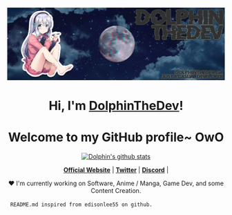 <p align="center">
  <a href="https://dolphinthedev.ga"><img src="Banner Twitter.png" alt="Dolphin's Banner. If the image does not appear GitHub CDN is down or someting is wrong with your browser"></a>
</p>

<h1 align="center">Hi, I'm <a href="https://dolphinthedev.ga">DolphinTheDev</a>!</h1>
<h1 align="center">Welcome to my GitHub profile~ OwO</h1>

<p align="center">
  <a href="https://github.com/dolphinthedev"><img src="https://github-readme-stats.vercel.app/api?username=dolphinthedev&hide_border=true&show_icons=true" alt="Dolphin's github stats"></a>
</p>

<p align="center">
  <strong><a href="https://dolphinthedev.ga">Official Website</a></strong> |
  <strong><a href="https://twitter.com/dolphinthedev">Twitter</a></strong> |
  <strong><a href="https://discord.gg/dQ5ZESkR5W">Discord</a></strong> |
</p>

<p align="center">❤ I'm currently working on Software, Anime / Manga, Game Dev, and some Content Creation.</p>
<code align="center"> README.md inspired from edisonlee55 on github.</code>
